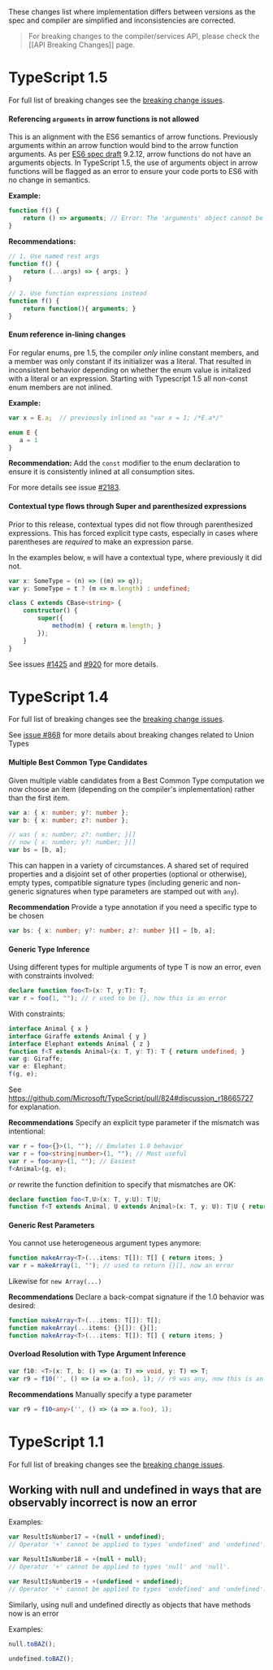 These changes list where implementation differs between versions as the spec and compiler are simplified and inconsistencies are corrected.

> For breaking changes to the compiler/services API, please check the [[API Breaking Changes]] page.

# TypeScript 1.5

For full list of breaking changes see the [breaking change issues](https://github.com/Microsoft/TypeScript/issues?q=is%3Aissue+milestone%3A%22TypeScript+1.5%22+label%3A%22breaking+change%22).

#### Referencing `arguments` in arrow functions is not allowed
This is an alignment with the ES6 semantics of arrow functions. Previously arguments within an arrow function would bind to the arrow function arguments. As per [ES6 spec draft](http://wiki.ecmascript.org/doku.php?id=harmony:specification_drafts) 9.2.12, arrow functions do not have an arguments objects. 
In TypeScript 1.5, the use of arguments object in arrow functions will be flagged as an error to ensure your code ports to ES6 with no change in semantics.

**Example:**
```ts
function f() {
    return () => arguments; // Error: The 'arguments' object cannot be referenced in an arrow function. 
}
```

**Recommendations:**
```ts
// 1. Use named rest args 
function f() {
    return (...args) => { args; }
}

// 2. Use function expressions instead
function f() {
    return function(){ arguments; }
}
```

#### Enum reference in-lining changes
For regular enums, pre 1.5, the compiler *only* inline constant members, and a member was only constant if its initializer was a literal. That resulted in inconsistent behavior depending on whether the enum value is initalized with a literal or an expression. Starting with Typescript 1.5 all non-const enum members are not inlined.

**Example:**
```ts
var x = E.a;  // previously inlined as "var x = 1; /*E.a*/"

enum E {
   a = 1
}
```

**Recommendation:**
Add the `const` modifier to the enum declaration to ensure it is consistently inlined at all consumption sites.

For more details see issue [#2183](https://github.com/Microsoft/TypeScript/issues/2183).


#### Contextual type flows through Super and parenthesized expressions
Prior to this release, contextual types did not flow through parenthesized expressions. This has forced explicit type casts, especially in cases where parentheses are *required* to make an expression parse.

In the examples below, `m` will have a contextual type, where previously it did not.
```ts
var x: SomeType = (n) => ((m) => q)); 
var y: SomeType = t ? (m => m.length) : undefined; 

class C extends CBase<string> {
    constructor() {
        super({
            method(m) { return m.length; }
        });
    }
}
```

See issues [#1425](https://github.com/Microsoft/TypeScript/issues/1425) and [#920](https://github.com/Microsoft/TypeScript/issues/920) for more details.

# TypeScript 1.4

For full list of breaking changes see the [breaking change issues](https://github.com/Microsoft/TypeScript/issues?q=is%3Aissue+milestone%3A%22TypeScript+1.4%22+label%3A%22breaking+change%22).

See [issue #868](https://github.com/Microsoft/TypeScript/issues/868) for more details about breaking changes related to Union Types

#### Multiple Best Common Type Candidates
Given multiple viable candidates from a Best Common Type computation we now choose an item (depending on the compiler's implementation) rather than the first item.

```ts
var a: { x: number; y?: number };
var b: { x: number; z?: number };

// was { x: number; z?: number; }[]
// now { x: number; y?: number; }[]
var bs = [b, a]; 
```

This can happen in a variety of circumstances. A shared set of required properties and a disjoint set of other properties (optional or otherwise), empty types, compatible signature types (including generic and non-generic signatures when type parameters are stamped out with ```any```).

**Recommendation**
Provide a type annotation if you need a specific type to be chosen
```ts
var bs: { x: number; y?: number; z?: number }[] = [b, a];
```

#### Generic Type Inference
Using different types for multiple arguments of type T is now an error, even with constraints involved:

```ts
declare function foo<T>(x: T, y:T): T;
var r = foo(1, ""); // r used to be {}, now this is an error
```
With constraints:

```ts
interface Animal { x }
interface Giraffe extends Animal { y }
interface Elephant extends Animal { z }
function f<T extends Animal>(x: T, y: T): T { return undefined; }
var g: Giraffe;
var e: Elephant;
f(g, e);
```

See https://github.com/Microsoft/TypeScript/pull/824#discussion_r18665727 for explanation.

**Recommendations**
Specify an explicit type parameter if the mismatch was intentional:
```ts
var r = foo<{}>(1, ""); // Emulates 1.0 behavior
var r = foo<string|number>(1, ""); // Most useful
var r = foo<any>(1, ""); // Easiest
f<Animal>(g, e);
```
*or* rewrite the function definition to specify that mismatches are OK:
```ts
declare function foo<T,U>(x: T, y:U): T|U;
function f<T extends Animal, U extends Animal>(x: T, y: U): T|U { return undefined; }
```

#### Generic Rest Parameters 
You cannot use heterogeneous argument types anymore:

```ts
function makeArray<T>(...items: T[]): T[] { return items; }
var r = makeArray(1, ""); // used to return {}[], now an error
```
Likewise for `new Array(...)`

**Recommendations**
Declare a back-compat signature if the 1.0 behavior was desired:
```ts
function makeArray<T>(...items: T[]): T[];
function makeArray(...items: {}[]): {}[];
function makeArray<T>(...items: T[]): T[] { return items; }
```
#### Overload Resolution with Type Argument Inference

```ts
var f10: <T>(x: T, b: () => (a: T) => void, y: T) => T;
var r9 = f10('', () => (a => a.foo), 1); // r9 was any, now this is an error
```

**Recommendations**
Manually specify a type parameter
```ts
var r9 = f10<any>('', () => (a => a.foo), 1);
```

# TypeScript 1.1

For full list of breaking changes see the [breaking change issues](https://github.com/Microsoft/TypeScript/issues?q=is%3Aissue+milestone%3A%22TypeScript+1.1%22+label%3A%22breaking+change%22+).

## Working with null and undefined in ways that are observably incorrect is now an error

Examples: 

```TypeScript
var ResultIsNumber17 = +(null + undefined);
// Operator '+' cannot be applied to types 'undefined' and 'undefined'.

var ResultIsNumber18 = +(null + null);
// Operator '+' cannot be applied to types 'null' and 'null'.

var ResultIsNumber19 = +(undefined + undefined);
// Operator '+' cannot be applied to types 'undefined' and 'undefined'.
```

Similarly, using null and undefined directly as objects that have methods now is an error

Examples:

```TypeScript
null.toBAZ();

undefined.toBAZ();
```